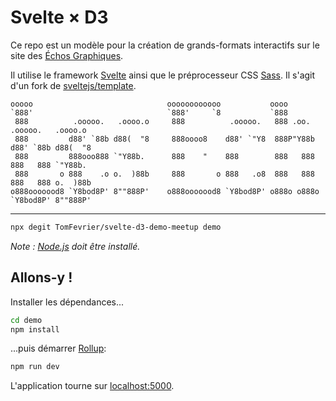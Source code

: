 # Svelte × D3

Ce repo est un modèle pour la création de grands-formats interactifs sur le site des [Échos Graphiques](https://media.lesechos.fr/infographie).

Il utilise le framework [Svelte](https://svelte.dev) ainsi que le préprocesseur CSS [Sass](https://sass-lang.com/). Il s'agit d'un fork de [sveltejs/template](https://github.com/sveltejs/template).


```
ooooo                              oooooooooooo           oooo
`888'                              `888'     `8           `888
 888          .ooooo.   .oooo.o     888          .ooooo.   888 .oo.    .ooooo.   .oooo.o
 888         d88' `88b d88(  "8     888oooo8    d88' `"Y8  888P"Y88b  d88' `88b d88(  "8
 888         888ooo888 `"Y88b.      888    "    888        888   888  888   888 `"Y88b.
 888       o 888    .o o.  )88b     888       o 888   .o8  888   888  888   888 o.  )88b
o888ooooood8 `Y8bod8P' 8""888P'    o888ooooood8 `Y8bod8P' o888o o888o `Y8bod8P' 8""888P'
```

---

```bash
npx degit TomFevrier/svelte-d3-demo-meetup demo
```

*Note : [Node.js](https://nodejs.org) doit être installé.*


## Allons-y !

Installer les dépendances...

```bash
cd demo
npm install
```

...puis démarrer [Rollup](https://rollupjs.org):

```bash
npm run dev
```

L'application tourne sur [localhost:5000](http://localhost:5000).
